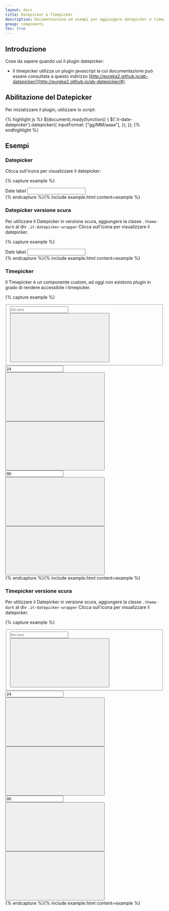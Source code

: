 ```yaml
---
layout: docs
title: Datepicker & Timepicker
description: Documentazione ed esempi per aggiungere datepicker e timepicker con CSS e JavaScript.
group: componenti
toc: true
---
```


## Introduzione
Cose da sapere quando usi il plugin datepicker:

- Il timepicker utilizza un plugin javascript la cui documentazione può essere consultata a questo indirizzo [http://eureka2.github.io/ab-datepicker/](http://eureka2.github.io/ab-datepicker/#).

## Abilitazione del Datepicker

Per inizializzare il plugin, utilizzare lo script:

{% highlight js %}
$(document).ready(function() {
    $('.it-date-datepicker').datepicker({
      inputFormat: ["gg/MM/aaaa"],
    });
});
{% endhighlight %}

## Esempi

### Datepicker
Clicca sull'icona per visualizzare il datepicker:

{% capture example %}
<div class="it-datepicker-wrapper">
  <label for="date1">Date label</label>
  <input class="form-control it-date-datepicker" id="date1" type="text" placeholder="" title="format : ">
</div>
{% endcapture %}{% include example.html content=example %}

### Datepicker versione scura
Per utilizzare il Datepicker in versione scura, aggiungere la classe `.theme-dark` al div `.it-datepicker-wrapper`
Clicca sull'icona per visualizzare il datepicker.

{% capture example %}
<div class="it-datepicker-wrapper theme-dark">
  <label for="date2">Date label</label>
  <input class="form-control it-date-datepicker" id="date2" type="text" placeholder="" title="format : ">
</div>
{% endcapture %}{% include example.html content=example %}

### Timepicker
Il Timepicker è un componente custom, ad oggi non esistono plugin in grado di rendere accessibile i timepicker.


{% capture example %}
<div class="it-timepicker-wrapper">
  <section class="time-spinner">
    <div id="error_container" role="alert" aria-atomic="true"></div>
    <fieldset>
      <div>
        <div class="calendar-input-container">
          <input class="form-control txtTime" id="txtTime" type="text" placeholder="hh:mm">
          <button class="btn-time" id="btnTime" aria-label="Time picker - Due Date">
            <svg class="icon">
              <use xlink:href="/dist/svg/sprite.svg#it-code-circle"></use>
            </svg>
          </button>
        </div>
      </div>
    </fieldset>
    <div class="spinner-control" aria-hidden="true" role="region" aria-label="Due Date Time" tabindex="-1">
      <div class="spinner-hour spinner">
        <input class="spinnerHour form-control" id="spinnerh" aria-label="hour" value="24" role="spinbutton" maxlength="2" aria-valuenow="24" aria-valuemax="24" aria-valuemin="1" bb-skip="3">
        <div class="button-wrapper">
          <button class="button-hour btnHourUp" id="iduph" aria-label="Increase Hour">
            <svg class="icon fa-angle-up">
              <use xlink:href="/dist/svg/sprite.svg#it-collapse"></use>
            </svg>
          </button>
          <button class="button-hour btnHourDown" id="iddownh" aria-label="Decrease Hour">
            <svg class="icon">
              <use xlink:href="/dist/svg/sprite.svg#it-expand"></use>
            </svg>
          </button>
        </div>
      </div>
      <div class="spinner-min spinner">
        <input class="spinnerMin form-control" id="spinnerm" aria-label="minute" value="00" role="spinbutton" aria-valuenow="00" maxlength="2" aria-valuemax="59" aria-valuemin="00" bb-skip="10">
        <div class="button-wrapper">
          <button class="btnMinUp button-minute" id="idupm" aria-label="Increase Minute">
            <svg class="icon fa-angle-up">
              <use xlink:href="/dist/svg/sprite.svg#it-collapse"></use>
            </svg>
          </button>
          <button class="btnMinDown button-minute" id="iddownm" aria-label="Decrease Minute">
            <svg class="icon">
              <use xlink:href="/dist/svg/sprite.svg#it-expand"></use>
            </svg>
          </button>
        </div>
      </div>
    </div>
  </section>
</div>
{% endcapture %}{% include example.html content=example %}

### Timepicker versione scura
Per utilizzare il Datepicker in versione scura, aggiungere la classe `.theme-dark` al div `.it-datepicker-wrapper`
Clicca sull'icona per visualizzare il datepicker.

{% capture example %}
<div class="it-timepicker-wrapper theme-dark">
  <section class="time-spinner">
    <div id="error_container" role="alert" aria-atomic="true"></div>
    <fieldset>
      <div>
        <div class="calendar-input-container">
          <input class="form-control txtTime" id="txtTime" type="text" placeholder="hh:mm">
          <button class="btn-time" id="btnTime" aria-label="Time picker - Due Date">
            <svg class="icon">
              <use xlink:href="/dist/svg/sprite.svg#it-code-circle"></use>
            </svg>
          </button>
        </div>
      </div>
    </fieldset>
    <div class="spinner-control" aria-hidden="true" role="region" aria-label="Due Date Time" tabindex="-1">
      <div class="spinner-hour spinner">
        <input class="spinnerHour form-control" id="spinnerh2" aria-label="hour" value="24" role="spinbutton" maxlength="2" aria-valuenow="24" aria-valuemax="24" aria-valuemin="1" bb-skip="3">
        <div class="button-wrapper">
          <button class="button-hour btnHourUp" id="iduph2" aria-label="Increase Hour">
            <svg class="icon fa-angle-up">
              <use xlink:href="/dist/svg/sprite.svg#it-collapse"></use>
            </svg>
          </button>
          <button class="button-hour btnHourDown" id="iddownh2" aria-label="Decrease Hour">
            <svg class="icon">
              <use xlink:href="/dist/svg/sprite.svg#it-expand"></use>
            </svg>
          </button>
        </div>
      </div>
      <div class="spinner-min spinner">
        <input class="spinnerMin form-control" id="spinnerm2" aria-label="minute" value="00" role="spinbutton" aria-valuenow="00" maxlength="2" aria-valuemax="59" aria-valuemin="00" bb-skip="10">
        <div class="button-wrapper">
          <button class="btnMinUp button-minute" id="idupm2" aria-label="Increase Minute">
            <svg class="icon fa-angle-up">
              <use xlink:href="/dist/svg/sprite.svg#it-collapse"></use>
            </svg>
          </button>
          <button class="btnMinDown button-minute" id="iddownm2" aria-label="Decrease Minute">
            <svg class="icon">
              <use xlink:href="/dist/svg/sprite.svg#it-expand"></use>
            </svg>
          </button>
        </div>
      </div>
    </div>
  </section>
</div>
{% endcapture %}{% include example.html content=example %}


<script>
  document.addEventListener("DOMContentLoaded", function() {
    $('.it-date-datepicker').datepicker({
      inputFormat: ["gg/MM/aaaa"],
    });
  })
</script>

